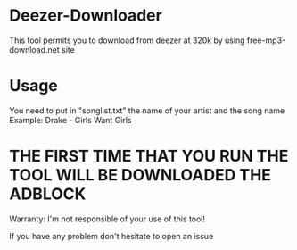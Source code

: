 # Deezer-Downloader
 This tool permits you to download from deezer at 320k by using free-mp3-download.net site

# **Usage**
You need to put in "songlist.txt" the name of your artist and the song name 
Example: Drake - Girls Want Girls

# THE FIRST TIME THAT YOU RUN THE TOOL WILL BE DOWNLOADED THE ADBLOCK 


Warranty: I'm not responsible of your use of this tool! 

If you have any problem don't hesitate to open an issue  


